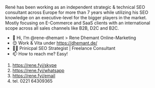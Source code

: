 René has been working as an independent strategic & technical SEO consultant across Europe for more than 7 years while utilizing his SEO knowledge on an executive-level for the bigger players in the market. Mostly focusing on E-Commerce and SaaS clients with an international scope across all sales channels like B2B, D2C and B2C.

- 👋 Hi, I’m @rene-dhemant > Rene Dhemant Online-Marketing
- 😊 Work & Vita under https://dhemant.de/
- 👨‍💻 Prinicpal SEO Strategist | Freelance Consultant
- 📫 How to reach me? Easy!
1. https://rene.fyi/skype
2. https://rene.fyi/whatsapp
3. https://rene.fyi/email
4. tel. 0221 64309365

<!---
rene-dhemant/rene-dhemant is a ✨ special ✨ repository because its `README.md` (this file) appears on your GitHub profile.
You can click the Preview link to take a look at your changes.
--->
